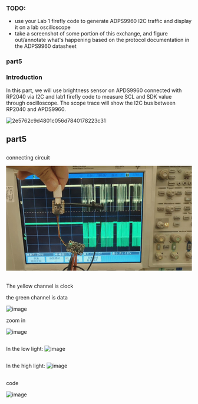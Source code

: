### TODO:

- use your Lab 1 firefly code to generate ADPS9960 I2C traffic and display it on a lab oscilloscope
- take a screenshot of some portion of this exchange, and figure out/annotate what's happening based on the protocol documentation in the ADPS9960 datasheet 

### part5

### Introduction

In this part, we will use brightness sensor on APDS9960 connected with RP2040 via I2C and lab1 firefly code to measure SCL and SDK value through oscilloscope. The scope trace will show the I2C bus between RP2040 and APDS9960.

![2e5762c9d4801c056d7840178223c31](https://user-images.githubusercontent.com/114200453/202347142-775cb4ea-bf16-4d05-8fd9-39e6acbc1f6d.jpg)








## part5

##
connecting circuit


![image](https://github.com/real-YingXu/lab2bpart/blob/main/ezgif.com-gif-maker%20(4).gif)


##


The yellow channel is clock 


the green channel is data

![image](https://user-images.githubusercontent.com/114256663/200049272-88e6d64f-d10f-4fe2-ab09-5ac8af2a18af.png)


zoom in


![image](https://user-images.githubusercontent.com/114256663/200049369-892c9b4b-5795-4f56-91e8-bebc62b50822.png)

##

In the low light:
![image](https://user-images.githubusercontent.com/114256663/200020409-17cd1d22-9768-4415-bcbd-79aded153323.png)



##
In the high light:
![image](https://user-images.githubusercontent.com/114256663/200020473-a3027871-029e-4084-b4fc-a3a4cbc0cdab.png)


##

 code

![image](https://user-images.githubusercontent.com/114256663/200028001-01f1c5c0-1d48-40ad-8026-5ea29265c68c.png)







